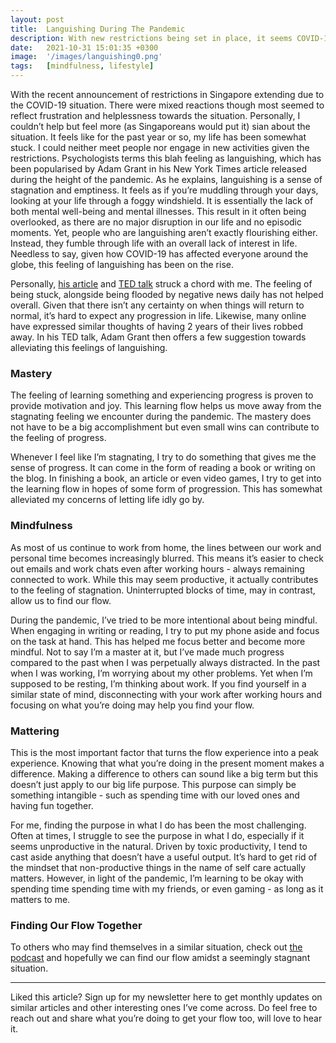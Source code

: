 ```yaml
---
layout: post
title:  Languishing During The Pandemic 
description: With new restrictions being set in place, it seems COVID-19 is here to stay. How then can we thrive during the pandemic? 
date:   2021-10-31 15:01:35 +0300
image:  '/images/languishing0.png'
tags:   [mindfulness, lifestyle]
---
```

With the recent announcement of restrictions in Singapore extending due to the COVID-19 situation. There were mixed reactions though most seemed to reflect frustration and helplessness towards the situation. 
Personally, I couldn’t help but feel more (as Singaporeans would put it) sian about the situation. It feels like for the past year or so, my life has been somewhat stuck. I could neither meet people nor engage in new activities given the restrictions. 
Psychologists terms this blah feeling as languishing, which has been popularised by Adam Grant in his New York Times article released during the height of the pandemic. 
As he explains, languishing is a sense of stagnation and emptiness. It feels as if you’re muddling through your days, looking at your life through a foggy windshield. It is essentially the lack of both mental well-being and mental illnesses. 
This result in it often being overlooked, as there are no major disruption in our life and no episodic moments. Yet, people who are languishing aren’t exactly flourishing either. Instead, they fumble through life with an overall lack of interest in life. 
Needless to say, given how COVID-19 has affected everyone around the globe, this feeling of languishing has been on the rise.

Personally, [his article](https://www.nytimes.com/2021/04/19/well/mind/covid-mental-health-languishing.html) and [TED talk](https://www.ted.com/talks/adam_grant_how_to_stop_languishing_and_start_finding_flow) struck a chord with me. The feeling of being stuck, alongside being flooded by negative news daily has not helped overall. Given that there isn’t any certainty on when things will return to normal, it’s hard to expect any progression in life. 
Likewise, many online have expressed similar thoughts of having 2 years of their lives robbed away. 
In his TED talk, Adam Grant then offers a few suggestion towards alleviating this feelings of languishing.

### Mastery
The feeling of learning something and experiencing progress is proven to provide motivation and joy. This learning flow helps us move away from the stagnating feeling we encounter during the pandemic. 
The mastery does not have to be a big accomplishment but even small wins can contribute to the feeling of progress.

Whenever I feel like I’m stagnating, I try to do something that gives me the sense of progress. It can come in the form of reading a book or writing on the blog. 
In finishing a book, an article or even video games, I try to get into the learning flow in hopes of some form of progression. 
This has somewhat alleviated my concerns of letting life idly go by.

### Mindfulness
As most of us continue to work from home, the lines between our work and personal time becomes increasingly blurred. This means it’s easier to check out emails and work chats even after working hours - always remaining connected to work. While this may seem productive, it actually contributes to the feeling of stagnation. 
Uninterrupted blocks of time, may in contrast, allow us to find our flow.

During the pandemic, I’ve tried to be more intentional about being mindful. When engaging in writing or reading, I try to put my phone aside and focus on the task at hand. This has helped me focus better and become more mindful. Not to say I’m a master at it, but I’ve made much progress compared to the past when I was perpetually always distracted. 
In the past when I was working, I’m worrying about my other problems. Yet when I’m supposed to be resting, I’m thinking about work. If you find yourself in a similar state of mind, disconnecting with your work after working hours and focusing on what you’re doing may help you find your flow.

### Mattering
This is the most important factor that turns the flow experience into a peak experience. Knowing that what you’re doing in the present moment makes a difference. Making a difference to others can sound like a big term but this doesn’t just apply to our big life purpose. 
This purpose can simply be something intangible - such as spending time with our loved ones and having fun together.

For me, finding the purpose in what I do has been the most challenging. Often at times, I struggle to see the purpose in what I do, especially if it seems unproductive in the natural. Driven by toxic productivity, I tend to cast aside anything that doesn’t have a useful output. 
It’s hard to get rid of the mindset that non-productive things in the name of self care actually matters. However, in light of the pandemic, I’m learning to be okay with spending time spending time with my friends, or even gaming - as long as it matters to me.

### Finding Our Flow Together 
To others who may find themselves in a similar situation, check out [the podcast](https://open.spotify.com/episode/3ids9PNTtoDC0xynEyQo0f?si=HmIlnpNnQemhtE0icBERjQ) and hopefully we can find our flow amidst a seemingly stagnant situation.
* * * 
Liked this article? Sign up for my newsletter here to get monthly updates on similar articles and other interesting ones I’ve come across. 
Do feel free to reach out and share what you’re doing to get your flow too, will love to hear it.


